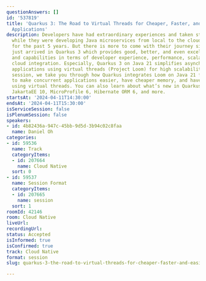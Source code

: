 ```yaml
---
questionAnswers: []
id: '537819'
title: 'Quarkus 3: The Road to Virtual Threads for Cheaper, Faster, and Easier Concurrent
  Applications'
description: Developers have had extraordinary experiences and taken stunning capabilities
  while they were developing Java microservices from local to the cloud using Quarkus
  for the past 5 years. But there is more to come with their journey since we have
  just arrived in Quarkus 3 which provides good, better, and even excellent features
  and capabilities in terms of developer experience, performance, scalability, and
  cloud integration. Especially, Quarkus 3 on Java 21 simplifies asynchronous concurrent
  applications using virtual threads (Project Loom) for high scalability. In this
  session, we take you through how Quarkus integrates Loom on Java 21 for developers
  to make concurrent applications easier, have cheaper memory, and have high performance
  using virtual threads. You can also learn about what’s new in Quarkus 3 such as
  JakartaEE 10, MicroProfile 6, Hibernate ORM 6, and more.
startsAt: '2024-04-11T14:30:00'
endsAt: '2024-04-11T15:30:00'
isServiceSession: false
isPlenumSession: false
speakers:
- id: 4b82436a-947c-45bb-9d5d-3b94c02c8faa
  name: Daniel Oh
categories:
- id: 59536
  name: Track
  categoryItems:
  - id: 207664
    name: Cloud Native
  sort: 0
- id: 59537
  name: Session Format
  categoryItems:
  - id: 207665
    name: session
  sort: 1
roomId: 42146
room: Cloud Native
liveUrl: 
recordingUrl: 
status: Accepted
isInformed: true
isConfirmed: true
track: Cloud Native
format: session
slug: quarkus-3-the-road-to-virtual-threads-for-cheaper-faster-and-easier-concurrent-applications

---
```

